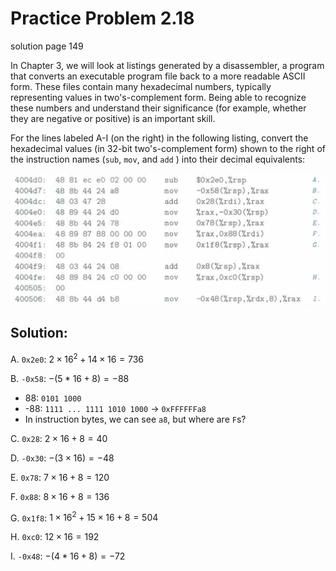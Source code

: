 # Practice Problem 2.18
solution page 149

In Chapter 3, we will look at listings generated by a disassembler, a program that converts an executable program file back to a more readable ASCII form. These files contain many hexadecimal numbers, typically representing values in two's-complement form. Being able to recognize these numbers and understand their significance (for example, whether they are negative or positive) is an important skill.

For the lines labeled A-I (on the right) in the following listing, convert the hexadecimal values (in 32-bit two's-complement form) shown to the right of the instruction names (`sub`, `mov`, and `add` ) into their decimal equivalents:

![](images/2.18.jpg)

## Solution:
A. `0x2e0`: $2 \times 16^2 + 14 \times 16 = 736$

B. `-0x58`: $- (5 * 16 + 8) = -88$
- 88: `0101 1000`
- -88: `1111 ... 1111 1010 1000` -> `0xFFFFFFa8`
- In instruction bytes, we can see `a8`, but where are `F`s?

C. `0x28`: $2 \times 16 + 8 = 40$

D. `-0x30`: $- (3 \times 16) = -48$

E. `0x78`: $7 \times 16 + 8 = 120$

F. `0x88`: $8 \times 16 + 8 = 136$

G. `0x1f8`: $1 \times 16^2 + 15 \times 16 + 8 = 504$

H. `0xc0`: $12 \times 16 = 192$

I. `-0x48`: $-(4 * 16 + 8) = -72$